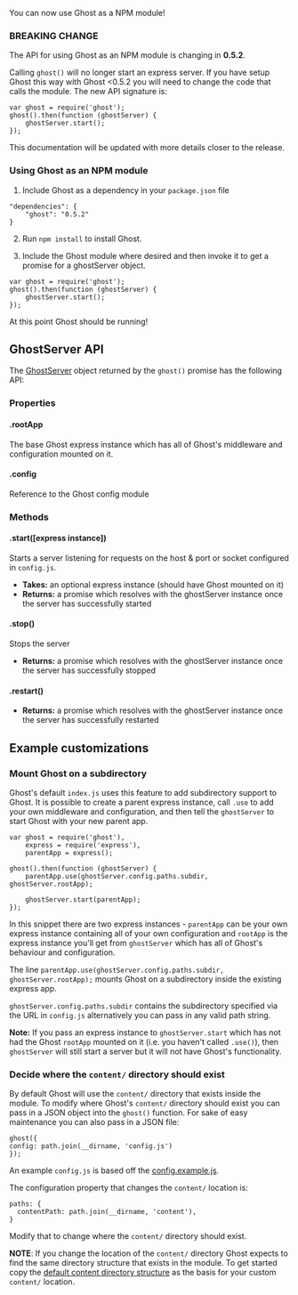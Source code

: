 You can now use Ghost as a NPM module!

### BREAKING CHANGE 

The API for using Ghost as an NPM module is changing in **0.5.2**. 

Calling `ghost()` will no longer start an express server. If you have setup Ghost this way with Ghost <0.5.2 you will need to change the code that calls the module. The new API signature is:

```
var ghost = require('ghost');
ghost().then(function (ghostServer) {
    ghostServer.start();
});
``` 

This documentation will be updated with more details closer to the release.

### Using Ghost as an NPM module

1.  Include Ghost as a dependency in your `package.json` file

  ```
"dependencies": {
      "ghost": "0.5.2"
}
  ```

2.  Run `npm install` to install Ghost.

3.  Include the Ghost module where desired and then invoke it to get a promise for a ghostServer object. 

```
var ghost = require('ghost');
ghost().then(function (ghostServer) {
    ghostServer.start();
});
``` 
At this point Ghost should be running!

## GhostServer API

The [GhostServer](https://github.com/TryGhost/Ghost/blob/master/core/server/ghost-server.js) object returned by the `ghost()` promise has the following API:

### Properties 

#### .rootApp

The base Ghost express instance which has all of Ghost's middleware and configuration mounted on it.

#### .config

Reference to the Ghost config module

### Methods
#### .start([express instance])

Starts a server listening for requests on the host & port or socket configured in `config.js`. 

* **Takes:** an optional express instance (should have Ghost mounted on it)
* **Returns:** a promise which resolves with the ghostServer instance once the server has successfully  started

#### .stop()

Stops the server

* **Returns:** a promise which resolves with the ghostServer instance once the server has successfully stopped

#### .restart()

* **Returns:** a promise which resolves with the ghostServer instance once the server has successfully restarted

## Example customizations

### Mount Ghost on a subdirectory

Ghost's default `index.js` uses this feature to add subdirectory support to Ghost. It is possible to create a parent express instance, call `.use` to add your own middleware and configuration, and then tell the `ghostServer` to start Ghost with your new parent app.

```
var ghost = require('ghost'),
    express = require('express'),
    parentApp = express();

ghost().then(function (ghostServer) {
    parentApp.use(ghostServer.config.paths.subdir, ghostServer.rootApp);

    ghostServer.start(parentApp);
});
``` 

In this snippet there are two express instances - `parentApp` can be your own express instance containing all of your own configuration and `rootApp` is the express instance you'll get from `ghostServer` which has all of Ghost's behaviour and configuration.

The line `parentApp.use(ghostServer.config.paths.subdir, ghostServer.rootApp);` mounts Ghost on a subdirectory inside the existing express app.

`ghostServer.config.paths.subdir` contains the subdirectory specified via the URL in `config.js` alternatively you can pass in any valid path string.

**Note:** If you pass an express instance to `ghostServer.start` which has not had the Ghost `rootApp` mounted on it (i.e. you haven't called `.use()`), then `ghostServer` will still start a server but it will not have Ghost's functionality.

### Decide where the `content/` directory should exist

By default Ghost will use the `content/` directory that exists inside the module.  To modify where Ghost's `content/` directory should exist you can pass in a JSON object into the `ghost()` function.  For sake of easy maintenance you can also pass in a JSON file:

  ```
ghost({
  config: path.join(__dirname, 'config.js')
});
  ```

An example `config.js` is based off the [config.example.js](https://github.com/TryGhost/Ghost/blob/master/config.example.js).

The configuration property that changes the `content/` location is:

```
paths: {
  contentPath: path.join(__dirname, 'content'),
}
```

Modify that to change where the `content/` directory should exist.

**NOTE**:  If you change the location of the `content/` directory Ghost expects to find the same directory structure that exists in the module.  To get started copy the [default content directory structure](https://github.com/TryGhost/Ghost/tree/master/content) as the basis for your custom `content/` location.